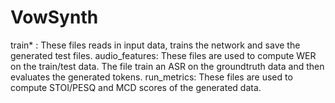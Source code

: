 # VowSynth

train* : These files reads in input data, trains the network and save the generated test files.
audio_features: These files are used to compute WER on the train/test data. The file train an ASR on the groundtruth data and then evaluates the generated tokens.
run_metrics: These files are used to compute STOI/PESQ and MCD scores of the generated data.
